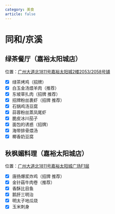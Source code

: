 ```yaml
---
category: 美食
article: false
---
```


# 同和/京溪

## 绿茶餐厅（嘉裕太阳城店）

<span class="icon iconfont icon-locate"></span> 位置：<a href="https://ditu.amap.com/place/B0FFJ5LK6U" target="_blank">广州大道北1811号嘉裕太阳城2楼2053/2058号铺</a>

- [x] 绿茶烤鸡（招牌）
- [x] 白玉金汤煨羊肉（推荐）
- [x] 东坡草扎肉（招牌 推荐）
- [x] 招牌粉丝裹虾（招牌 推荐）
- [x] 石锅鸡汤豆腐
- [x] 蒜蓉粉丝蒸凤尾虾
- [x] 脆皮冰川茄子
- [x] 面包的诱惑（招牌）
- [x] 海带排骨煨汤
- [x] 椰香奶豆腐

## 秋枫媚料理（嘉裕太阳城店）

<span class="icon iconfont icon-locate"></span> 位置：<a href="https://ditu.amap.com/place/B0H2MS3VO5" target="_blank">广州大道北1811号嘉裕太阳城广场F1层</a>

- [x] 唐扬爆浆炸鸡（招牌 推荐）
- [x] 金针菇牛肉卷（推荐）
- [x] 香酥比目鱼
- [x] 鹅肝三明治
- [x] 明太子地瓜烧
- [x] 玉米刺身